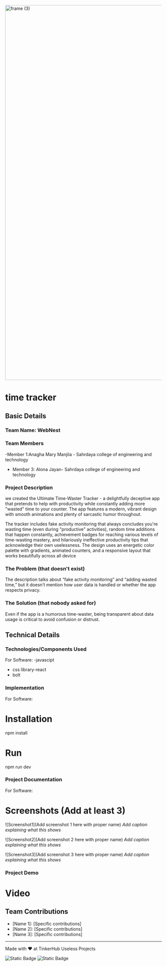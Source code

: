 <img width="3188" height="1202" alt="frame (3)" src="https://github.com/user-attachments/assets/517ad8e9-ad22-457d-9538-a9e62d137cd7" />


# time tracker


## Basic Details
### Team Name: WebNest


### Team Members
-Member 1:Anagha Mary Manjila - Sahrdaya college of engineering and technology
- Member 3: Alona Jayan- Sahrdaya college of engineering and technology

### Project Description
we created the Ultimate Time-Waster Tracker - a delightfully deceptive app that pretends to help with productivity while constantly adding more "wasted" time to your counter. The app features a modern, vibrant design with smooth animations and plenty of sarcastic humor throughout.

The tracker includes fake activity monitoring that always concludes you're wasting time (even during "productive" activities), random time additions that happen constantly, achievement badges for reaching various levels of time-wasting mastery, and hilariously ineffective productivity tips that acknowledge their own uselessness. The design uses an energetic color palette with gradients, animated counters, and a responsive layout that works beautifully across all device


### The Problem (that doesn't exist)
The description talks about “fake activity monitoring” and “adding wasted time,” but it doesn’t mention how user data is handled or whether the app respects privacy.

### The Solution (that nobody asked for)
Even if the app is a humorous time-waster, being transparent about data usage is critical to avoid confusion or distrust.

## Technical Details
### Technologies/Components Used
For Software:
-javascipt
- css
library-react
- bolt


### Implementation
For Software:
# Installation
npm install

# Run
npm run dev

### Project Documentation
For Software:

# Screenshots (Add at least 3)
![Screenshot1](Add screenshot 1 here with proper name)
*Add caption explaining what this shows*

![Screenshot2](Add screenshot 2 here with proper name)
*Add caption explaining what this shows*

![Screenshot3](Add screenshot 3 here with proper name)
*Add caption explaining what this shows*





### Project Demo
# Video



## Team Contributions
- [Name 1]: [Specific contributions]
- [Name 2]: [Specific contributions]
- [Name 3]: [Specific contributions]

---
Made with ❤️ at TinkerHub Useless Projects 

![Static Badge](https://img.shields.io/badge/TinkerHub-24?color=%23000000&link=https%3A%2F%2Fwww.tinkerhub.org%2F)
![Static Badge](https://img.shields.io/badge/UselessProjects--25-25?link=https%3A%2F%2Fwww.tinkerhub.org%2Fevents%2FQ2Q1TQKX6Q%2FUseless%2520Projects)


